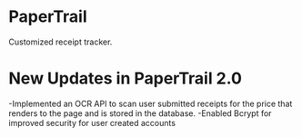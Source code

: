 # PaperTrail
Customized receipt tracker.

# New Updates in PaperTrail 2.0
-Implemented an OCR API to scan user submitted receipts for the price that renders to the page and is stored in the database.
-Enabled Bcrypt for improved security for user created accounts
